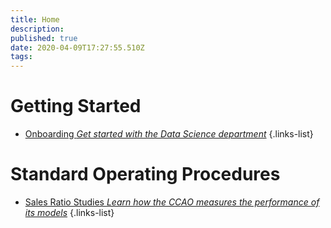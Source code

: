 ```yaml
---
title: Home
description: 
published: true
date: 2020-04-09T17:27:55.510Z
tags: 
---
```


# Getting Started

- [Onboarding *Get started with the Data Science department*](/getting-started/onboarding)
{.links-list}

# Standard Operating Procedures

- [Sales Ratio Studies *Learn how the CCAO measures the performance of its models*](/sops/sales_ratio_studies)
{.links-list}